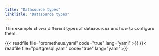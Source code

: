 ```yaml
---
title: "Datasource types"
linkTitle: "Datasource types"
---
```


This example shows different types of datasources and how to configure them.

{{< readfile file="prometheus.yaml" code="true" lang="yaml" >}}
{{< readfile file="postgresql.yaml" code="true" lang="yaml" >}}
